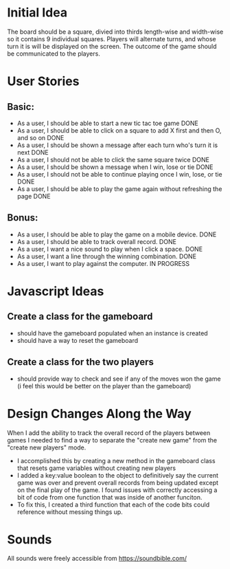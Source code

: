# Initial Idea
The board should be a square, divied into thirds length-wise and width-wise so it contains 9 individual squares.
Players will alternate turns, and whose turn it is will be displayed on the screen.
The outcome of the game should be communicated to the players. 

# User Stories
## Basic:
- As a user, I should be able to start a new tic tac toe game DONE
- As a user, I should be able to click on a square to add X first and then O, and so on DONE
- As a user, I should be shown a message after each turn who's turn it is next DONE
- As a user, I should not be able to click the same square twice DONE
- As a user, I should be shown a message when I win, lose or tie DONE
- As a user, I should not be able to continue playing once I win, lose, or tie DONE
- As a user, I should be able to play the game again without refreshing the page DONE

## Bonus:
- As a user, I should be able to play the game on a mobile device. DONE
- As a user, I should be able to track overall record. DONE
- As a user, I want a nice sound to play when I click a space. DONE
- As a user, I want a line through the winning combination. DONE 
- As a user, I want to play against the computer. IN PROGRESS

# Javascript Ideas
## Create a class for the gameboard
- should have the gameboard populated when an instance is created 
- should have a way to reset the gameboard
## Create a class for the two players
- should provide way to check and see if any of the moves won the game (i feel this would be better on the player than the gameboard)


# Design Changes Along the Way
When I add the ability to track the overall record of the players between games I needed to find a way to separate the "create new game" from the "create new players" mode. 
- I accomplished this by creating a new method in the gameboard class that resets game variables without creating new players
- I added a key:value boolean to the object to definitively say the current game was over and prevent overall records from being updated except on the final play of the game.
I found issues with correctly accessing a bit of code from one function that was inside of another funciton.
- To fix this, I created a third function that each of the code bits could reference without messing things up.


# Sounds
All sounds were freely accessible from https://soundbible.com/ 